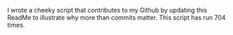 I wrote a cheeky script that contributes to my Github by updating this ReadMe to illustrate why more than commits matter. This script has run 704 times.